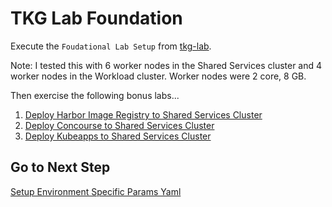 # TKG Lab Foundation

Execute the `Foudational Lab Setup` from [tkg-lab](https://github.com/Pivotal-Field-Engineering/tkg-lab).

Note: I tested this with 6 worker nodes in the Shared Services cluster and 4 worker nodes in the Workload cluster.  Worker nodes were 2 core, 8 GB.

Then exercise the following bonus labs...

1. [Deploy Harbor Image Registry to Shared Services Cluster](https://github.com/Pivotal-Field-Engineering/tkg-lab/blob/master/docs/bonus-labs/harbor.md)
2. [Deploy Concourse to Shared Services Cluster](https://github.com/Pivotal-Field-Engineering/tkg-lab/blob/masterdocs/bonus-labs/concourse.md)
3. [Deploy Kubeapps to Shared Services Cluster](https://github.com/Pivotal-Field-Engineering/tkg-lab/blob/masterdocs/bonus-labs/kubeapps.md)

## Go to Next Step

[Setup Environment Specific Params Yaml](01-environment-config.md)